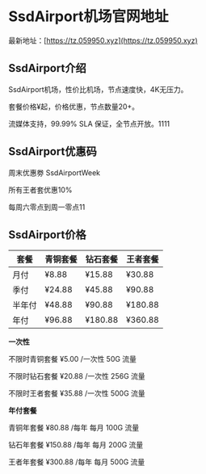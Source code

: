 # SsdAirport机场官网地址

最新地址：[https://tz.059950.xyz](https://tz.059950.xyz)

## SsdAirport介绍

SsdAirport机场，性价比机场，节点速度快，4K无压力。

套餐价格¥起，价格优惠，节点数量20+。

流媒体支持，99.99% SLA 保证，全节点开放。1111

## SsdAirport优惠码

周末优惠劵 SsdAirportWeek 

所有王者套优惠10%

每周六零点到周一零点11

## SsdAirport价格

|套餐|青铜套餐|钻石套餐|王者套餐|
|----|----|----|----|
|月付|¥8.88|¥15.88|¥30.88|
|季付|¥24.88|¥45.88|¥90.88|
|半年付|¥48.88|¥90.88|¥180.88|
|年付|¥96.88|¥180.88|¥360.88|

**一次性**

不限时青铜套餐 ¥5.00 /一次性 50G 流量

不限时钻石套餐 ¥20.88 /一次性 256G 流量

不限时王者套餐 ¥35.88 /一次性 500G 流量

**年付套餐**

青铜年套餐 ¥80.88 /每年 每月 100G 流量

钻石年套餐 ¥150.88 /每年 每月 200G 流量

王者年套餐 ¥300.88 /每年 每月 500G 流量
